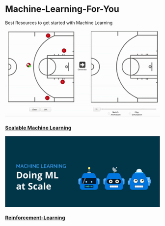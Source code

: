 # Machine-Learning-For-You
Best Resources to get started with Machine Learning

![img1](https://github.com/Ishaan28malik/Machine-Learning-For-You/blob/master/src/0.gif)


### [Scalable Machine Learning](https://www.codementor.io/blog/scalable-ml-models-6rvtbf8dsd)
![img2](https://github.com/Ishaan28malik/Machine-Learning-For-You/blob/master/src/ML2.PNG)

### [Reinforcement-Learning](https://towardsdatascience.com/reinforcement-learning-tutorial-with-open-ai-gym-9b11f4e3c204)
![]()
